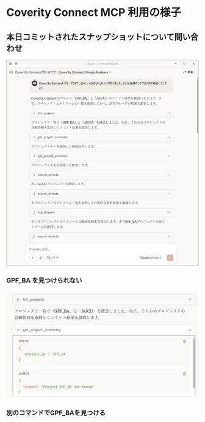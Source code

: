 # Coverity Connect MCP 利用の様子

## 本日コミットされたスナップショットについて問い合わせ

![alt text](image.png)

### GPF_BA を見つけられない

![alt text](image-1.png)

### 別のコマンドでGPF_BAを見つける

